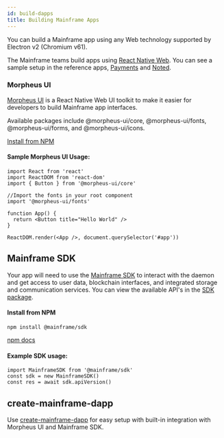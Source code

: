 ```yaml
---
id: build-dapps
title: Building Mainframe Apps
---
```


You can build a Mainframe app using any Web technology supported by Electron v2 (Chromium v61).

The Mainframe teams build apps using [React Native Web](https://github.com/necolas/react-native-web). You can see a sample setup in the reference apps, [Payments](https://github.com/MainframeHQ/payments) and [Noted](https://github.com/MainframeHQ/noted).

### Morpheus UI

[Morpheus UI](https://github.com/MainframeHQ/morpheus-ui) is a React Native Web UI toolkit to make it easier for developers to build Mainframe app interfaces.

Available packages include @morpheus-ui/core, @morpheus-ui/fonts, @morpheus-ui/forms, and @morpheus-ui/icons.

[Install from NPM](https://www.npmjs.com/package/@morpheus-ui/core)

#### Sample Morpheus UI Usage:

```
import React from 'react'
import ReactDOM from 'react-dom'
import { Button } from '@morpheus-ui/core'

//Import the fonts in your root component
import '@morpheus-ui/fonts'

function App() {
  return <Button title="Hello World" />
}

ReactDOM.render(<App />, document.querySelector('#app'))
```

## Mainframe SDK

Your app will need to use the [Mainframe SDK](https://github.com/MainframeHQ/mainframe-os/tree/master/packages/sdk) to interact with the daemon and get access to user data, blockchain interfaces, and integrated storage and communication services. You can view the available API's in the [SDK package](sdk.md).

#### Install from NPM

```
npm install @mainframe/sdk
```

[npm docs](https://www.npmjs.com/package/@mainframe/sdk)

#### Example SDK usage:

```
import MainframeSDK from '@mainframe/sdk'
const sdk = new MainframeSDK()
const res = await sdk.apiVersion()
```

## create-mainframe-dapp

Use [create-mainframe-dapp](create-mainframe-dapp.md) for easy setup with built-in integration with Morpheus UI and Mainframe SDK.
